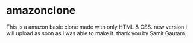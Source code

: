 # amazonclone
This is a amazon basic clone made with only HTML & CSS.
new version i will upload as soon as i was able to make it.
thank you by Samit Gautam.
